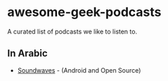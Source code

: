 # awesome-geek-podcasts

A curated list of podcasts we like to listen to. 

## In Arabic

- [Soundwaves](https://github.com/bottiger/SoundWaves) - (Android and Open Source)
